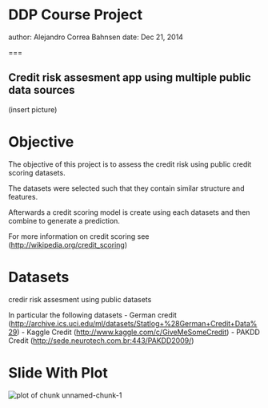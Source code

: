 DDP Course Project
========================================================
author: Alejandro Correa Bahnsen
date: Dec 21, 2014


===
## Credit risk assesment app using multiple public data sources

(insert picture)

Objective
========================================================

The objective of this project is to assess the credit risk using public credit scoring datasets.

The datasets were selected such that they contain similar structure and features.

Afterwards a credit scoring model is create using each datasets and then combine to generate a prediction.

For more information on credit scoring see (http://wikipedia.org/credit_scoring)

Datasets
===
credir risk assesment using public datasets

In particular the following datasets
    - German credit (http://archive.ics.uci.edu/ml/datasets/Statlog+%28German+Credit+Data%29)
    - Kaggle Credit (http://www.kaggle.com/c/GiveMeSomeCredit)
    - PAKDD Credit  (http://sede.neurotech.com.br:443/PAKDD2009/)


Slide With Plot
========================================================

![plot of chunk unnamed-chunk-1](slides-figure/unnamed-chunk-1-1.png) 
